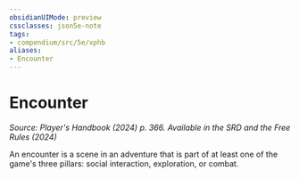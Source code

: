```yaml
---
obsidianUIMode: preview
cssclasses: json5e-note
tags:
- compendium/src/5e/xphb
aliases:
- Encounter
---
```

# Encounter
*Source: Player's Handbook (2024) p. 366. Available in the <span title='Systems Reference Document (5.2)'>SRD</span> and the Free Rules (2024)* 

An encounter is a scene in an adventure that is part of at least one of the game's three pillars: social interaction, exploration, or combat.